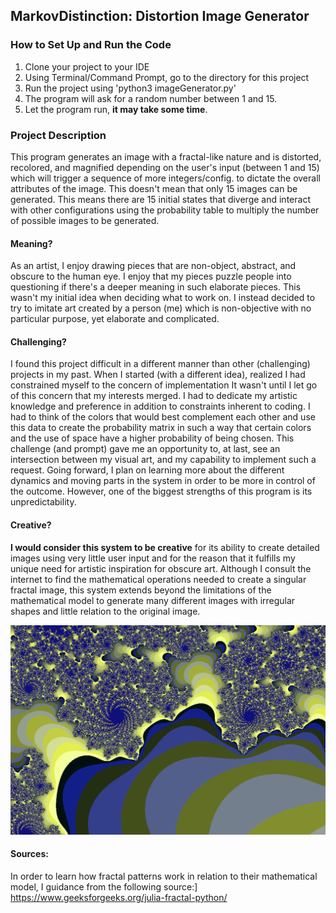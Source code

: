 
## MarkovDistinction: Distortion Image Generator

### How to Set Up and Run the Code

1. Clone your project to your IDE
2. Using Terminal/Command Prompt, go to the directory for this project
3. Run the project using 'python3 imageGenerator.py'
4. The program will ask for a random number between 1 and 15.
5. Let the program run, **it may take some time**.

### Project Description

  This program generates an image with a fractal-like nature and is distorted, recolored, and magnified depending
  on the user's input (between 1 and 15) which will trigger a sequence of more integers/config. to dictate the        overall attributes of the image. This doesn't mean that only 15 images can be generated. This means there are 15    initial states that diverge and interact with other configurations using the probability table to multiply the      number of possible images to be generated.

  #### Meaning?

  As an artist, I enjoy drawing pieces that are non-object, abstract, and obscure to the human eye. I enjoy that my 
  pieces puzzle people into questioning if there's a deeper meaning in such elaborate pieces. This wasn't my 
  initial idea when deciding what to work on. I instead decided to try to imitate art created by a person (me) 
  which is non-objective with no particular purpose, yet elaborate and complicated.

  #### Challenging?
  
  I found this project difficult in a different manner than other (challenging) projects in my past. When I started   (with a different idea), realized I had constrained myself to the concern of implementation It wasn't until I let   go of this concern that my interests merged. I had to dedicate my artistic knowledge and preference in addition 
  to constraints inherent to coding. I had to think of the colors that would best complement each other and use       this data to create the probability matrix in such a way that certain colors and the use of space have a higher     probability of being chosen. This challenge (and prompt) gave me an opportunity to, at last, see an intersection    between my visual art, and my capability to implement such a request. Going forward, I plan on learning more 
  about the different dynamics and moving parts in the system in order to be more in control of the outcome. 
  However, one of the biggest strengths of this program is its unpredictability.

  #### Creative?
  **I would consider this system to be creative** for its ability to create detailed images using very little user 
  input and for the reason that it fulfills my unique need for artistic inspiration for obscure art. Although I 
  consult the internet to find the mathematical operations needed to create a singular fractal image, this system     extends beyond the limitations of the mathematical model to generate many different images with irregular shapes and little relation to the original image. 

  ![example image](https://github.com/Diego-428/MarkovDistinction/blob/main/example/example%203.png?raw=true)

  #### Sources:

  In order to learn how fractal patterns work in relation to their mathematical model, I guidance from the following source:]
  https://www.geeksforgeeks.org/julia-fractal-python/

  
